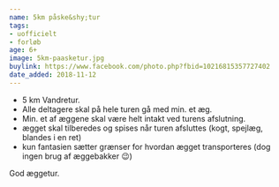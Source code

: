 ```yaml
---
name: 5km påske&shy;tur
tags:
- uofficielt
- forløb
age: 6+
image: 5km-paasketur.jpg
buylink: https://www.facebook.com/photo.php?fbid=10216815357727402
date_added: 2018-11-12
---
```

- 5 km Vandretur.
- Alle deltagere skal på hele turen gå med min. et æg.
- Min. et af æggene skal være helt intakt ved turens afslutning.
- ægget skal tilberedes og spises når turen afsluttes (kogt, spejlæg, blandes i en ret)
- kun fantasien sætter grænser for hvordan ægget transporteres (dog ingen brug af æggebakker 😉)

God æggetur.
